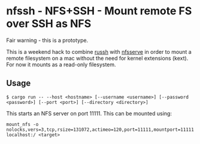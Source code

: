 # nfssh - NFS+SSH - Mount remote FS over SSH as NFS

Fair warning - this is a prototype.

This is a weekend hack to combine [russh](https://github.com/warp-tech/russh) with [nfsserve](https://github.com/xetdata/nfsserve) in order to mount a remote filesystem on a mac without the need for kernel extensions (kext). For now it mounts as a read-only filesystem.

## Usage

```
$ cargo run -- --host <hostname> [--username <username>] [--password <password>] [--port <port>] [--directory <directory>]
```

This starts an NFS server on port 11111. This can be mounted using:

```
mount_nfs -o nolocks,vers=3,tcp,rsize=131072,actimeo=120,port=11111,mountport=11111 localhost:/ <target>
```
